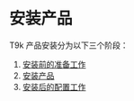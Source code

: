# 安装产品

T9k 产品安装分为以下三个阶段：

1. [安装前的准备工作](./pre-install.md)
1. [安装产品](./install.md)
1. [安装后的配置工作](./post-install.md)
